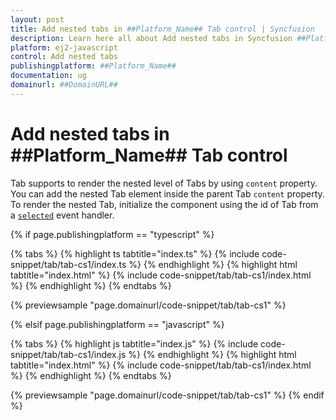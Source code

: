 ```yaml
---
layout: post
title: Add nested tabs in ##Platform_Name## Tab control | Syncfusion
description: Learn here all about Add nested tabs in Syncfusion ##Platform_Name## Tab control of Syncfusion Essential JS 2 and more.
platform: ej2-javascript
control: Add nested tabs 
publishingplatform: ##Platform_Name##
documentation: ug
domainurl: ##DomainURL##
---
```


# Add nested tabs in ##Platform_Name## Tab control

Tab supports to render the nested level of Tabs by using `content` property. You can add the nested Tab element inside the parent Tab `content` property. To render the nested Tab, initialize the component using the id of Tab from a [`selected`](../../api/tab/#selected) event handler.

{% if page.publishingplatform == "typescript" %}

 {% tabs %}
{% highlight ts tabtitle="index.ts" %}
{% include code-snippet/tab/tab-cs1/index.ts %}
{% endhighlight %}
{% highlight html tabtitle="index.html" %}
{% include code-snippet/tab/tab-cs1/index.html %}
{% endhighlight %}
{% endtabs %}
        
{% previewsample "page.domainurl/code-snippet/tab/tab-cs1" %}

{% elsif page.publishingplatform == "javascript" %}

{% tabs %}
{% highlight js tabtitle="index.js" %}
{% include code-snippet/tab/tab-cs1/index.js %}
{% endhighlight %}
{% highlight html tabtitle="index.html" %}
{% include code-snippet/tab/tab-cs1/index.html %}
{% endhighlight %}
{% endtabs %}

{% previewsample "page.domainurl/code-snippet/tab/tab-cs1" %}
{% endif %}

